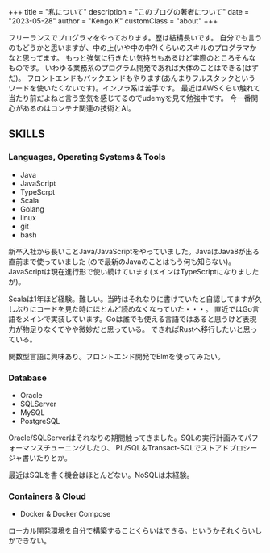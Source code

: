 +++
title = "私について"
description = "このブログの著者について"
date = "2023-05-28"
author = "Kengo.K"
customClass = "about"
+++

<link href="https://fonts.googleapis.com/css?family=Saira+Extra+Condensed" rel="stylesheet">

フリーランスでプログラマをやっております。歴は結構長いです。
自分でも言うのもどうかと思いますが、中の上(いや中の中?)くらいのスキルのプログラマかなと思ってます。
もっと強気に行きたい気持ちもあるけど実際のところそんなものです。
いわゆる業務系のプログラム開発であれば大体のことはできる(はずだ)。
フロントエンドもバックエンドもやります(あんまりフルスタックというワードを使いたくないです)。インフラ系は苦手です。
最近はAWSくらい触れて当たり前だよねと言う空気を感じてるのでudemyを見て勉強中です。
今一番関心があるのはコンテナ関連の技術とAI。

## SKILLS

### Languages, Operating Systems & Tools

- Java
- JavaScript
- TypeScrpt
- Scala
- Golang
- linux
- git
- bash

新卒入社から長いことJava/JavaScriptをやっていました。JavaはJava8が出る直前まで使っていました
(ので最新のJavaのことはもう何も知らない)。JavaScriptは現在進行形で使い続けています(メインはTypeScriptになりましたが)。

Scalaは1年ほど経験。難しい。当時はそれなりに書けていたと自認してますが久しぶりにコードを見た時にほとんど読めなくなっていた・・・。
直近ではGo言語をメインで実装しています。Goは誰でも使える言語ではあると思うけど表現力が物足りなくてやや微妙だと思っている。
できればRustへ移行したいと思っている。

関数型言語に興味あり。フロントエンド開発でElmを使ってみたい。

### Database

- Oracle
- SQLServer
- MySQL
- PostgreSQL

Oracle/SQLServerはそれなりの期間触ってきました。SQLの実行計画みてパフォーマンスチューニングしたり、
PL/SQL＆Transact-SQLでストアドプロシージャ書いたりとか。

最近はSQLを書く機会はほとんどない。NoSQLは未経験。

### Containers & Cloud

- Docker & Docker Compose

ローカル開発環境を自分で構築することくらいはできる。というかそれくらいしかできない。
